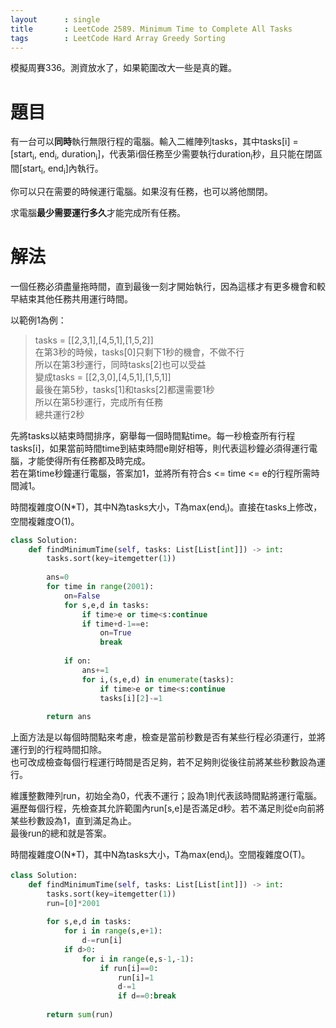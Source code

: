 ```yaml
--- 
layout      : single
title       : LeetCode 2589. Minimum Time to Complete All Tasks
tags        : LeetCode Hard Array Greedy Sorting
---
```

模擬周賽336。測資放水了，如果範圍改大一些是真的難。  

# 題目
有一台可以**同時**執行無限行程的電腦。輸入二維陣列tasks，其中tasks[i] = [start<sub>i</sub>, end<sub>i</sub>, duration<sub>i</sub>]，代表第i個任務至少需要執行duration<sub>i</sub>秒，且只能在閉區間[start<sub>i</sub>, end<sub>i</sub>]內執行。  

你可以只在需要的時候運行電腦。如果沒有任務，也可以將他關閉。  

求電腦**最少需要運行多久**才能完成所有任務。  

# 解法
一個任務必須盡量拖時間，直到最後一刻才開始執行，因為這樣才有更多機會和較早結束其他任務共用運行時間。  

以範例1為例：  
> tasks = [[2,3,1],[4,5,1],[1,5,2]]  
> 在第3秒的時候，tasks[0]只剩下1秒的機會，不做不行  
> 所以在第3秒運行，同時tasks[2]也可以受益  
> 變成tasks = [[2,3,0],[4,5,1],[1,5,1]]  
> 最後在第5秒，tasks[1]和tasks[2]都還需要1秒  
> 所以在第5秒運行，完成所有任務  
> 總共運行2秒  

先將tasks以結束時間排序，窮舉每一個時間點time。每一秒檢查所有行程tasks[i]，如果當前時間time到結束時間e剛好相等，則代表這秒鐘必須得運行電腦，才能使得所有任務都及時完成。  
若在第time秒鐘運行電腦，答案加1，並將所有符合s <= time <= e的行程所需時間減1。  

時間複雜度O(N\*T)，其中N為tasks大小，T為max(end<sub>i</sub>)。直接在tasks上修改，空間複雜度O(1)。  

```python
class Solution:
    def findMinimumTime(self, tasks: List[List[int]]) -> int:
        tasks.sort(key=itemgetter(1))
        
        ans=0
        for time in range(2001):
            on=False
            for s,e,d in tasks:
                if time>e or time<s:continue
                if time+d-1==e:
                    on=True
                    break
            
            if on:
                ans+=1
                for i,(s,e,d) in enumerate(tasks):
                    if time>e or time<s:continue
                    tasks[i][2]-=1
                    
        return ans
```

上面方法是以每個時間點來考慮，檢查是當前秒數是否有某些行程必須運行，並將運行到的行程時間扣除。  
也可改成檢查每個行程運行時間是否足夠，若不足夠則從後往前將某些秒數設為運行。  

維護整數陣列run，初始全為0，代表不運行；設為1則代表該時間點將運行電腦。  
遍歷每個行程，先檢查其允許範圍內run[s,e]是否滿足d秒。若不滿足則從e向前將某些秒數設為1，直到滿足為止。  
最後run的總和就是答案。  

時間複雜度O(N\*T)，其中N為tasks大小，T為max(end<sub>i</sub>)。空間複雜度O(T)。  

```python
class Solution:
    def findMinimumTime(self, tasks: List[List[int]]) -> int:
        tasks.sort(key=itemgetter(1))
        run=[0]*2001
        
        for s,e,d in tasks:
            for i in range(s,e+1):
                d-=run[i]
            if d>0:
                for i in range(e,s-1,-1):
                    if run[i]==0:
                        run[i]=1
                        d-=1
                        if d==0:break
                            
        return sum(run)
```